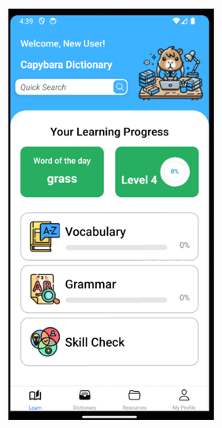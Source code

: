 ![alt text](https://github.com/tainangtre2k4/Capylingo-Final-Project/blob/main/assets/image.png?raw=true)
